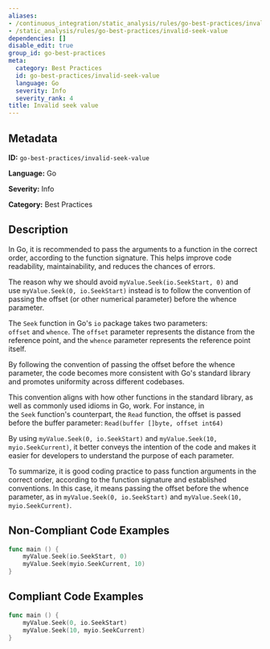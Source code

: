```yaml
---
aliases:
- /continuous_integration/static_analysis/rules/go-best-practices/invalid-seek-value
- /static_analysis/rules/go-best-practices/invalid-seek-value
dependencies: []
disable_edit: true
group_id: go-best-practices
meta:
  category: Best Practices
  id: go-best-practices/invalid-seek-value
  language: Go
  severity: Info
  severity_rank: 4
title: Invalid seek value
---
```

<!--  SOURCED FROM https://github.com/DataDog/datadog-static-analyzer-rule-docs -->


## Metadata
**ID:** `go-best-practices/invalid-seek-value`

**Language:** Go

**Severity:** Info

**Category:** Best Practices

## Description
In Go, it is recommended to pass the arguments to a function in the correct order, according to the function signature. This helps improve code readability, maintainability, and reduces the chances of errors.

The reason why we should avoid `myValue.Seek(io.SeekStart, 0)` and use `myValue.Seek(0, io.SeekStart)` instead is to follow the convention of passing the offset (or other numerical parameter) before the whence parameter.

The `Seek` function in Go's `io` package takes two parameters: `offset` and `whence`. The `offset` parameter represents the distance from the reference point, and the `whence` parameter represents the reference point itself.

By following the convention of passing the offset before the whence parameter, the code becomes more consistent with Go's standard library and promotes uniformity across different codebases.

This convention aligns with how other functions in the standard library, as well as commonly used idioms in Go, work. For instance, in the `Seek` function's counterpart, the `Read` function, the offset is passed before the buffer parameter: `Read(buffer []byte, offset int64)`

By using `myValue.Seek(0, io.SeekStart)` and `myValue.Seek(10, myio.SeekCurrent)`, it better conveys the intention of the code and makes it easier for developers to understand the purpose of each parameter.

To summarize, it is good coding practice to pass function arguments in the correct order, according to the function signature and established conventions. In this case, it means passing the offset before the whence parameter, as in `myValue.Seek(0, io.SeekStart)` and `myValue.Seek(10, myio.SeekCurrent)`.

## Non-Compliant Code Examples
```go
func main () {
    myValue.Seek(io.SeekStart, 0)
    myValue.Seek(myio.SeekCurrent, 10)
}
```

## Compliant Code Examples
```go
func main () {
    myValue.Seek(0, io.SeekStart)
    myValue.Seek(10, myio.SeekCurrent)
}
```
